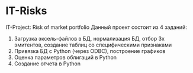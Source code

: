 # IT-Risks
IT-Project: Risk of market portfolio
Данный проект состоит из 4 заданий:
1) Загрузка эксель-файлов в БД, нормализация БД, отбор 3х эмитентов, создание таблиц со специфическими признаками
2) Привязка БД с Python (через ODBC), построение графиков
3) Оценка параметров облигаций в Python
4) Создание отчета в Python
